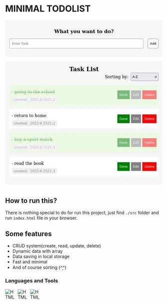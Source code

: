 # MINIMAL TODOLIST
![overview of todolist environment](https://github.com/womoboy/todolist-01/blob/main/todoAppOverview-min.webp)

## How to run this?
There is nothing special to do for run this project, just find `./src` folder and run `index.html` file in your browser.

## Some features
- CRUD system(create, read, update, delete)
- Dynamic data with array
- Data saving in local storage
- Fast and minimal
- And of course sorting (^̮^)

### Languages and Tools
<img align="left" alt="HTML" width="30px" style="padding-right:10px" src="https://cdn.worldvectorlogo.com/logos/html-1.svg">
<img align="left" alt="HTML" width="30px" style="padding-right:10px" src="https://cdn.worldvectorlogo.com/logos/css-3.svg">
<img align="left" alt="HTML" width="30px" style="padding-right:10px" src="https://cdn.worldvectorlogo.com/logos/javascript-1.svg">
<br />

